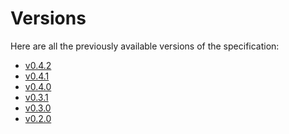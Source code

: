 # Versions

Here are all the previously available versions of the specification:

<!-- markdown-link-check-disable -->
- [v0.4.2](./v0.4.2/)
- [v0.4.1](./v0.4.1/)
- [v0.4.0](./v0.4.0/)
- [v0.3.1](./v0.3.1/)
- [v0.3.0](./v0.3.0/)
- [v0.2.0](./v0.2.0/)

<!-- markdown-link-check-enable -->
